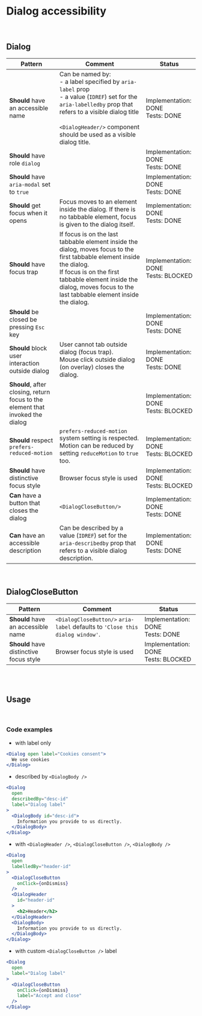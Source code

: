 # Dialog accessibility

<br/>

## Dialog

| Pattern                                                                        | Comment                                                                                                                                                                                                                                                 | Status                                   |
| ------------------------------------------------------------------------------ | ------------------------------------------------------------------------------------------------------------------------------------------------------------------------------------------------------------------------------------------------------- | ---------------------------------------- |
| **Should** have an accessible name                                             | Can be named by: <br/>- a label specified by `aria-label` prop<br/>- a value (`IDREF`) set for the `aria-labelledby` prop that refers to a visible dialog title<br/><br/>`<DialogHeader/>` component should be used as a visible dialog title.          | Implementation: DONE<br />Tests: DONE    |
| **Should** have role `dialog`                                                  |                                                                                                                                                                                                                                                         | Implementation: DONE<br />Tests: DONE    |
| **Should** have `aria-modal` set to `true`                                     |                                                                                                                                                                                                                                                         | Implementation: DONE<br />Tests: DONE    |
| **Should** get focus when it opens                                             | Focus moves to an element inside the dialog. If there is no tabbable element, focus is given to the dialog itself.                                                                                                                                      | Implementation: DONE<br />Tests: DONE    |
| **Should** have focus trap                                                     | If focus is on the last tabbable element inside the dialog, moves focus to the first tabbable element inside the dialog. <br/> If focus is on the first tabbable element inside the dialog, moves focus to the last tabbable element inside the dialog. | Implementation: DONE<br />Tests: BLOCKED |
| **Should** be closed be pressing `Esc` key                                     |                                                                                                                                                                                                                                                         | Implementation: DONE<br />Tests: DONE    |
| **Should** block user interaction outside dialog                               | User cannot tab outside dialog (focus trap). <br/> Mouse click outside dialog (on overlay) closes the dialog.                                                                                                                                           | Implementation: DONE<br />Tests: DONE    |
| **Should**, after closing, return focus to the element that invoked the dialog |                                                                                                                                                                                                                                                         | Implementation: DONE<br />Tests: BLOCKED |
| **Should** respect `prefers-reduced-motion`                                    | `prefers-reduced-motion` system setting is respected. <br/> Motion can be reduced by setting `reduceMotion` to `true` too.                                                                                                                              | Implementation: DONE<br />Tests: BLOCKED |
| **Should** have distinctive focus style                                        | Browser focus style is used                                                                                                                                                                                                                             | Implementation: DONE<br />Tests: BLOCKED |
| **Can** have a button that closes the dialog                                   | `<DialogCloseButton/>`                                                                                                                                                                                                                                  | Implementation: DONE<br />Tests: DONE    |
| **Can** have an accessible description                                         | Can be described by a value (`IDREF`) set for the `aria-describedby` prop that refers to a visible dialog description.                                                                                                                                  | Implementation: DONE<br />Tests: DONE    |

<br/>

## DialogCloseButton

| Pattern                                 | Comment                                                                       | Status                                   |
| --------------------------------------- | ----------------------------------------------------------------------------- | ---------------------------------------- |
| **Should** have an accessible name      | `<DialogCloseButton/>` `aria-label` defaults to `'Close this dialog window'`. | Implementation: DONE<br />Tests: DONE    |
| **Should** have distinctive focus style | Browser focus style is used                                                   | Implementation: DONE<br />Tests: BLOCKED |

<br/>
<br/>

## Usage

<br/>

### Code examples

- with label only

<!-- prettier-ignore -->
```jsx
<Dialog open label="Cookies consent">
  We use cookies
</Dialog>
```

- described by `<DialogBody />`

<!-- prettier-ignore -->
```jsx
<Dialog
  open
  describedBy="desc-id"
  label="Dialog label"
>
  <DialogBody id="desc-id">
    Information you provide to us directly.
  </DialogBody>
</Dialog>
```

- with `<DialogHeader />`, `<DialogCloseButton />`, `<DialogBody />`

<!-- prettier-ignore -->
```jsx
<Dialog
  open
  labelledBy="header-id"
>
  <DialogCloseButton
    onClick={onDismiss}
  />
  <DialogHeader
    id="header-id"
  >
    <h2>Header</h2>
  </DialogHeader>
  <DialogBody>
    Information you provide to us directly.
  </DialogBody>
</Dialog>
```

- with custom `<DialogCloseButton />` label

<!-- prettier-ignore -->
```jsx
<Dialog
  open 
  label="Dialog label"
>
  <DialogCloseButton
    onClick={onDismiss}
    label="Accept and close"
  />
</Dialog>
```
